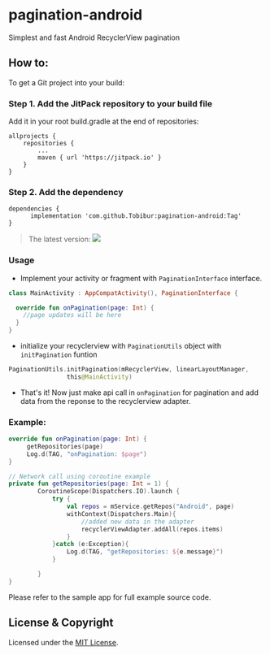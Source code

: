 # pagination-android
Simplest and fast Android RecyclerView pagination

## How to:

To get a Git project into your build:

### Step 1. Add the JitPack repository to your build file
Add it in your root build.gradle at the end of repositories:
```Gradle
allprojects {
	repositories {
		...
		maven { url 'https://jitpack.io' }
	}
}
```

### Step 2. Add the dependency
```Gradle
dependencies {
	  implementation 'com.github.Tobibur:pagination-android:Tag'
}
```
> The latest version:
[![](https://jitpack.io/v/Tobibur/pagination-android.svg)](https://jitpack.io/#Tobibur/pagination-android)

### Usage
* Implement your activity or fragment with `PaginationInterface` interface.
```kotlin
class MainActivity : AppCompatActivity(), PaginationInterface {

  override fun onPagination(page: Int) {
    //page updates will be here
  }
}
```
* initialize your recyclerview with `PaginationUtils` object with `initPagination` funtion
```kotlin
PaginationUtils.initPagination(mRecyclerView, linearLayoutManager,
                this@MainActivity)
```
* That's it! Now just make api call in `onPagination` for pagination and add data from the reponse to the recyclerview adapter.

### Example:
```kotlin
override fun onPagination(page: Int) {
     getRepositories(page)
     Log.d(TAG, "onPagination: $page")
}

// Network call using coroutine example
private fun getRepositories(page: Int = 1) {
        CoroutineScope(Dispatchers.IO).launch {
            try {
                val repos = mService.getRepos("Android", page)
                withContext(Dispatchers.Main){
                    //added new data in the adapter
                    recyclerViewAdapter.addAll(repos.items)
                }
            }catch (e:Exception){
                Log.d(TAG, "getRepositories: ${e.message}")
            }

        }
}
```
Please refer to the sample app for full example source code.

## License & Copyright

Licensed under the [MIT License](LICENSE).
